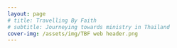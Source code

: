 ```yaml
---
layout: page
# title: Travelling By Faith
# subtitle: Journeying towards ministry in Thailand
cover-img: /assets/img/TBF web header.png
---
```

